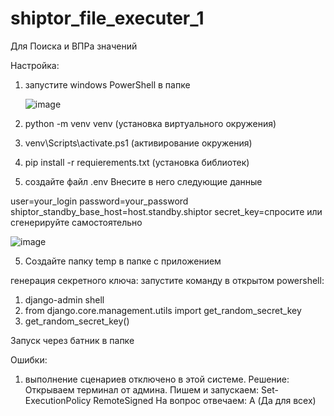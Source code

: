# shiptor_file_executer_1
Для Поиска и ВПРа значений

Настройка:

1) запустите windows PowerShell в папке

   ![image](https://github.com/Knaifovski/shiptor_file_executer_1/assets/31153601/8518241e-cbfb-4158-80b4-99adf58719b8)

3) python -m venv venv  (установка виртуального окружения)
4) venv\Scripts\activate.ps1 (активирование окружения)
2) pip install -r requierements.txt (установка библиотек)
4) создайте файл .env
Внесите в него следующие данные

user=your_login 
password=your_password 
shiptor_standby_base_host=host.standby.shiptor 
secret_key=спросите или сгенерируйте самостоятельно  

![image](https://github.com/Knaifovski/shiptor_file_executer_1/assets/31153601/74f37360-1e8a-417b-86d4-c2d3254b6d30)

5) Создайте папку temp в папке с приложением

генерация секретного ключа:
запустите команду в открытом powershell:
1) django-admin shell
2) from django.core.management.utils import get_random_secret_key  
3) get_random_secret_key()


Запуск через батник в папке


Ошибки:
1) выполнение сценариев отключено в этой системе.
   Решение: Открываем терминал от админа.
            Пишем и запускаем: Set-ExecutionPolicy RemoteSigned
            На вопрос отвечаем: A (Да для всех)
